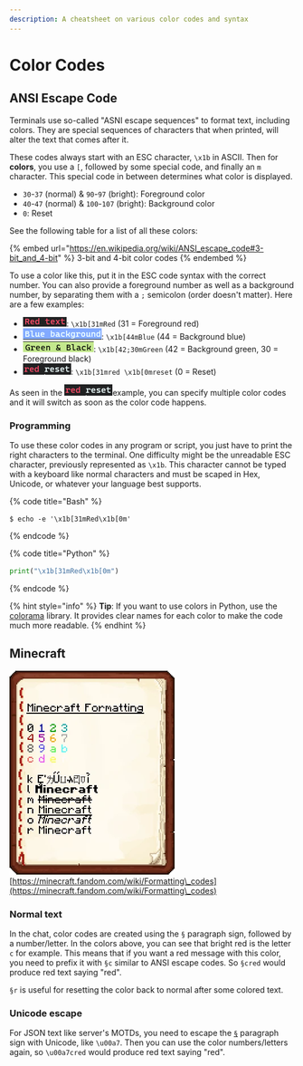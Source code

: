 ```yaml
---
description: A cheatsheet on various color codes and syntax
---
```


# Color Codes

## ANSI Escape Code

Terminals use so-called "ASNI escape sequences" to format text, including colors. They are special sequences of characters that when printed, will alter the text that comes after it.&#x20;

These codes always start with an ESC character, `\x1b` in ASCII. Then for **colors**, you use a `[`, followed by some special code, and finally an `m` character. This special code in between determines what color is displayed.

* `30`-`37` (normal) & `90`-`97` (bright): Foreground color
* `40`-`47` (normal) & `100`-`107` (bright): Background color
* `0`: Reset

See the following table for a list of all these colors:

{% embed url="https://en.wikipedia.org/wiki/ANSI_escape_code#3-bit_and_4-bit" %}
3-bit and 4-bit color codes
{% endembed %}

To use a color like this, put it in the ESC code syntax with the correct number. You can also provide a foreground number as well as a background number, by separating them with a `;` semicolon (order doesn't matter). Here are a few examples:

* ![](<../.gitbook/assets/image (7).png>): `\x1b[31mRed` (31 = Foreground red)
* ![](<../.gitbook/assets/image (4).png>): `\x1b[44mBlue` (44 = Background blue)
* ![](../.gitbook/assets/image.png): `\x1b[42;30mGreen` (42 = Background green, 30 = Foreground black)
* ![](<../.gitbook/assets/image (29).png>): `\x1b[31mred \x1b[0mreset` (0 = Reset)

As seen in the ![](<../.gitbook/assets/image (29).png>)example, you can specify multiple color codes and it will switch as soon as the color code happens.&#x20;

### Programming

To use these color codes in any program or script, you just have to print the right characters to the terminal. One difficulty might be the unreadable ESC character, previously represented as `\x1b`. This character cannot be typed with a keyboard like normal characters and must be scaped in Hex, Unicode, or whatever your language best supports.&#x20;

{% code title="Bash" %}
```shell-session
$ echo -e '\x1b[31mRed\x1b[0m'
```
{% endcode %}

{% code title="Python" %}
```python
print("\x1b[31mRed\x1b[0m")
```
{% endcode %}

{% hint style="info" %}
**Tip**: If you want to use colors in Python, use the [colorama](https://pypi.org/project/colorama/) library. It provides clear names for each color to make the code much more readable.&#x20;
{% endhint %}

## Minecraft

![](<../.gitbook/assets/image (1).png>)   [https://minecraft.fandom.com/wiki/Formatting\_codes](https://minecraft.fandom.com/wiki/Formatting\_codes)

### Normal text

In the chat, color codes are created using the `§` paragraph sign, followed by a number/letter. In the colors above, you can see that bright red is the letter `c` for example. This means that if you want a red message with this color, you need to prefix it with `§c` similar to ANSI escape codes. So `§cred` would produce red text saying "red".

`§r` is useful for resetting the color back to normal after some colored text.&#x20;

### Unicode escape

For JSON text like server's MOTDs, you need to escape the [`§`](https://www.fileformat.info/info/unicode/char/00a7/index.htm) paragraph sign with Unicode, like `\u00a7`. Then you can use the color numbers/letters again, so `\u00a7cred` would produce red text saying "red".&#x20;

